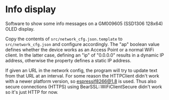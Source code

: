 # Info display

Software to show some info messages on a GM009605 (SSD1306 128x64) OLED display.

Copy the contents of `src/network_cfg.json.template` to `src/network_cfg.json` and configure accordingly. The "ap" boolean value defines whether the device works as an Access Point or a normal WiFi client. In the latter case, defining an "ip" of "0.0.0.0" results in a dynamic IP address, otherwise the property defines a static IP address.

If given an URL in the network config, the program will try to update text from that URL at an interval. For some reason the HTTPClient didn't work with a newer platform version, so espressif8266@1.8 is used. Thus also secure connections (HTTPS) using BearSSL::WiFiClientSecure didn't work so it's just HTTP for now.
